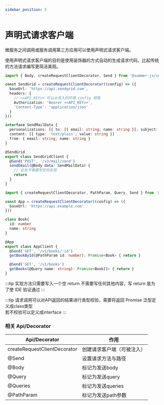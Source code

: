 ```yaml
---
sidebar_position: 5
---
```


# 声明式请求客户端


微服务之间调用或服务调用第三方应用可以使用声明式请求客户端。<br/>

使用声明式请求客户端的目的是使用装饰器的方式自动的生成请求代码，比起传统的方法请求编写更简洁美观。

```ts title="调用SendGrid发邮件"
import { Body, createRequestClientDecorator, Send } from '@summer-js/summer'

const SendGrid = createRequestClientDecorator((config) => ({
  baseUrl: 'https://api.sendgrid.com',
  headers: {
    // <<API_KEY>> 可以从传入的环境 config 获取
    Authorization: 'Bearer <<API_KEY>>',
    'Content-Type': 'application/json'
  }
}))

interface SendMailData {
  personalizations: [{ to: [{ email: string; name: string }]; subject: string }]
  content: [{ type: 'text/plain'; value: string }]
  from: { email: string; name: string }
}

@SendGrid
export class SendGridClient {
  @Send('POST', '/v3/mail/send')
  sendEmail(@Body data: SendMailData) {
    // 此处不需要写任何实现
    return
  }
}
```

```ts title="调用其他微服务接口"
import { createRequestClientDecorator, PathParam, Query, Send } from '@summer-js/summer'

const App = createRequestClientDecorator((config) => ({
  baseUrl: 'https://api.example.com'
}))

class Book{
  id: number
  name: string
}

@App
export class AppClient {
  @Send('GET', '/v1/books/:id')
  getBookById(@PathParam id: number): Promise<Book> { return }

  @Send('GET', '/v1/books')
  getBooks(@Query name: string): Promise<Book[]> { return }
}
```

:::tip
实现方法只需要写入一个空 return 不需要写任何其他内容，写 return 是为了使 IDE 验证通过
:::

:::tip
请求调用可以对API返回的结果进行类型校验，需要将返回 Promise 泛型定义成class类型<br/>
若不校验可以定义成interface
:::


### 相关 Api/Decorator


|  Api/Decorator   | 作用  |
|  ----  | ----  |
| createRequestClientDecorator | 创建请求客户端（可被注入） |
| @Send | 设置请求方法与路径 |
| @Body | 标记为发送body |
| @Query | 标记为发送query |
| @Queries |标记为发送queries |
| @PathParam |标记为发送path参数 |